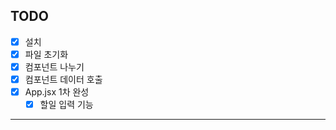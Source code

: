 ## TODO
- [x] 설치
- [x] 파일 초기화
- [x] 컴포넌트 나누기
- [x] 컴포넌트 데이터 호출
- [x] App.jsx 1차 완성
  - [x] 할일 입력 기능
---
